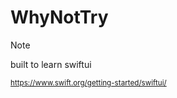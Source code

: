 WhyNotTry
=========

> [!note]
> 
> built to learn swiftui
>
> <sup>https://www.swift.org/getting-started/swiftui/</sup>

